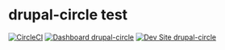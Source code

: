 # drupal-circle test

[![CircleCI](https://circleci.com/gh/lester-barahona/drupal-circle.svg?style=shield)](https://circleci.com/gh/lester-barahona/drupal-circle)
[![Dashboard drupal-circle](https://img.shields.io/badge/dashboard-drupal_circle-yellow.svg)](https://dashboard.pantheon.io/sites/8fe065f6-b86b-4ca7-97cb-ff4aff5955a9#dev/code)
[![Dev Site drupal-circle](https://img.shields.io/badge/site-drupal_circle-blue.svg)](http://dev-drupal-circle.pantheonsite.io/)

